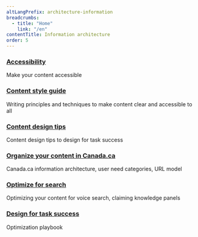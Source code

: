 ```yaml
---
altLangPrefix: architecture-information
breadcrumbs:
  - title: "Home"
    link: "/en"
contentTitle: Information architecture
order: 5
---
```



<section class="gc-srvinfo mrgn-bttm-lg">
 <div class="row">
  <div class="wb-eqht">
    <section class="col-sm-6">
      <h3><a href="./accessibility">Accessibility</a></h3>
      <p>
        Make your content accessible
      </p>
    </section>
    <section class="col-sm-6">
      <h3><a href="https://www.canada.ca/en/treasury-board-secretariat/services/government-communications/canada-content-style-guide.html">Content style guide</a></h3>
      <p>
        Writing principles and techniques to make content clear and accessible to all
      </p>
    </section>
    <section class="col-sm-6">
      <h3><a href="./content-design-tips">Content design tips</a></h3>
      <p>Content design tips to design for task success</p>
    </section>
    <section class="col-sm-6">
      <h3><a href="./information-architecture">Organize your content in Canada.ca</a></h3>
      <p>
        Canada.ca information architecture, user need categories, URL model
      </p>
    </section>
    <section class="col-sm-6">
      <h3><a href="./search">Optimize for search</a></h3>
      <p>
        Optimizing your content for voice search, claiming knowledge panels
      </p>
    </section>
    <section class="col-sm-6">
      <h3><a href="./design-for-task-success">Design for task success</a></h3>
      <p>
        Optimization playbook
      </p>
    </section>
  </div>
</div>
</section>
